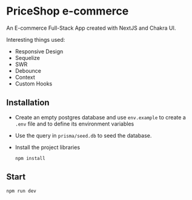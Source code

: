 # PriceShop e-commerce

An E-commerce Full-Stack App created with NextJS and Chakra UI.

Interesting things used:

- Responsive Design
- Sequelize
- SWR
- Debounce
- Context
- Custom Hooks

## Installation

- Create an empty postgres database and use `env.example` to create a `.env` file and to define its environment variables

- Use the query in `prisma/seed.db` to seed the database.

- Install the project libraries

  ```
  npm install
  ```

## Start

```
npm run dev
```

